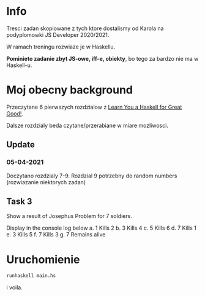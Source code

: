 # Info

Tresci zadan skopiowane z tych ktore dostalismy od Karola na podyplomowki JS Developer 2020/2021.

W ramach treningu rozwiaze je w Haskellu.

**Pominieto zadanie zbyt JS-owe, iff-e, obiekty**, bo tego za bardzo nie ma w Haskell-u.


# Moj obecny background

Przeczytane 6 pierwszych rozdzialow z [Learn You a Haskell for Great Good!](http://learnyouahaskell.com/chapters).

Dalsze rozdzialy beda czytane/przerabiane w miare mozliwosci.

## Update

### 05-04-2021

Doczytano rozdzialy 7-9. Rozdzial 9 potrzebny do random numbers (rozwiazanie niektorych zadan)

## Task 3

Show a result of Josephus Problem for 7 soldiers.

Display in the console log below
	a. 1 Kills 2
	b. 3 Kills 4
	c. 5 Kills 6
	d. 7 Kills 1
	e. 3 Kills 5
	f. 7 Kills 3
	g. 7 Remains alive

# Uruchomienie

```bash
runhaskell main.hs
```

i voila.
